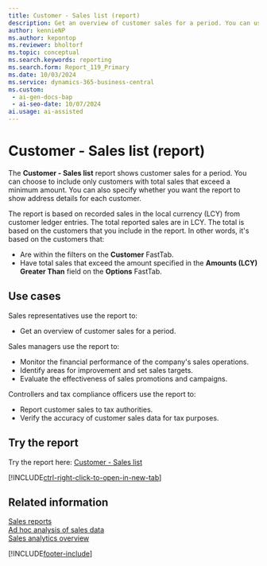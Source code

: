 ```yaml
---
title: Customer - Sales list (report)
description: Get an overview of customer sales for a period. You can use the information to report to customs and tax authorities.
author: kennieNP
ms.author: kepontop
ms.reviewer: bholtorf
ms.topic: conceptual
ms.search.keywords: reporting
ms.search.form: Report_119_Primary
ms.date: 10/03/2024
ms.service: dynamics-365-business-central
ms.custom:
 - ai-gen-docs-bap
 - ai-seo-date: 10/07/2024
ai.usage: ai-assisted
---
```


# Customer - Sales list (report)

The **Customer - Sales list** report shows customer sales for a period. You can choose to include only customers with total sales that exceed a minimum amount. You can also specify whether you want the report to show address details for each customer.

The report is based on recorded sales in the local currency (LCY) from customer ledger entries. The total reported sales are in LCY. The total is based on the customers that you include in the report. In other words, it's based on the customers that: 

* Are within the filters on the **Customer** FastTab.
* Have total sales that exceed the amount specified in the **Amounts (LCY) Greater Than** field on the **Options** FastTab.

## Use cases

<!-- 
Prompt

Below is a report in an ERP system. Provide 3-4 use cases for different personas working with sales.
Format like this:    
  
As a <persona>, use the report to    
* use case 1  
* use case 2    

Do not capitalize the persona names. 

### What the report does
The *Customer - Sales list* report shows customer sales for a period. 

You can choose to include only customers with total sales that exceed a minimum amount. 

You can also specify whether you want the report to show address details for each customer.

The report is based on recorded sales (LCY) from customer ledger entries. At the bottom of the report, the total reported sales are shown in LCY. The total is based on the customers you have included in the report, that is, the customers that are within the filters on the Customer FastTab and have total sales greater than the amount specified in the **Amounts (LCY) Greater Than** field on the **Options** FastTab.

### Use cases
Get an overview of customer sales for a period. You can use it to report to the customs and tax authorities.

Please include your data sources and URLs

-->

Sales representatives use the report to:

* Get an overview of customer sales for a period.

Sales managers use the report to:

* Monitor the financial performance of the company's sales operations.
* Identify areas for improvement and set sales targets.
* Evaluate the effectiveness of sales promotions and campaigns.

Controllers and tax compliance officers use the report to:

* Report customer sales to tax authorities.
* Verify the accuracy of customer sales data for tax purposes.

## Try the report

Try the report here: [Customer - Sales list](https://businesscentral.dynamics.com?report=119)

[!INCLUDE[ctrl-right-click-to-open-in-new-tab](../includes/ctrl-right-click-to-open-in-new-tab.md)]

## Related information

[Sales reports](../sales-reports.md)  
[Ad hoc analysis of sales data](../ad-hoc-analysis-sales.md)  
[Sales analytics overview](../sales-analytics-overview.md)  

[!INCLUDE[footer-include](../includes/footer-banner.md)]
